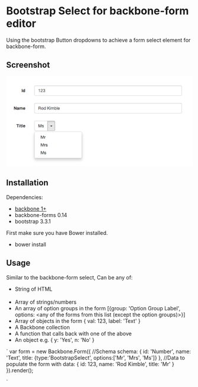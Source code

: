# Bootstrap Select for backbone-form editor

Using the bootstrap Button dropdowns to achieve a form select element for backbone-form.

## Screenshot

![Screenshot](https://github.com/MarlinDoo/BootstrapSelectEditor/blob/master/images/screenshot.png)

## Installation

Dependencies:

* [backbone 1+](http://documentcloud.github.io/backbone/)
* backbone-forms 0.14
* bootstrap 3.3.1

First make sure you have Bower installed.

* bower install

## Usage

Similar to the backbone-form select, Can be any of:

* String of HTML <option>
* Array of strings/numbers
* An array of option groups in the form [{group: 'Option Group Label', options: <any of the forms from this list (except the option groups)>}]
* Array of objects in the form { val: 123, label: 'Text' }
* A Backbone collection
* A function that calls back with one of the above
* An object e.g. { y: 'Yes', n: 'No' }

`
    var form = new Backbone.Form({
      //Schema
      schema: {
        id:         'Number',
        name:       'Text',
        title:   {type:'BootstrapSelect', options:['Mr', 'Mrs', 'Ms']}
      },
      //Data to populate the form with
      data: {
        id: 123,
        name: 'Rod Kimble',
        title: 'Mr'
      }
    }).render();

`